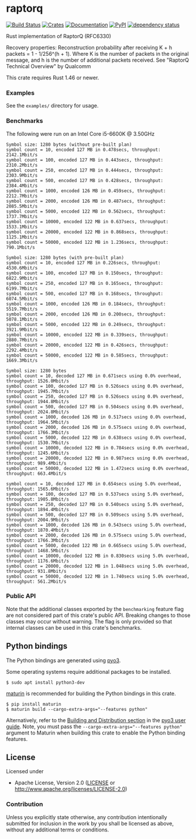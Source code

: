 # raptorq
[![Build Status](https://travis-ci.com/cberner/raptorq.svg?branch=master)](https://travis-ci.com/cberner/raptorq)
[![Crates](https://img.shields.io/crates/v/raptorq.svg)](https://crates.io/crates/raptorq)
[![Documentation](https://docs.rs/raptorq/badge.svg)](https://docs.rs/raptorq)
[![PyPI](https://img.shields.io/pypi/v/raptorq.svg)](https://pypi.org/project/raptorq/)
[![dependency status](https://deps.rs/repo/github/cberner/raptorq/status.svg)](https://deps.rs/repo/github/cberner/raptorq)

Rust implementation of RaptorQ (RFC6330)

Recovery properties:
Reconstruction probability after receiving K + h packets = 1 - 1/256^(h + 1). Where K is the number of packets in the
original message, and h is the number of additional packets received.
See "RaptorQ Technical Overview" by Qualcomm

This crate requires Rust 1.46 or newer.

### Examples
See the `examples/` directory for usage.

### Benchmarks

The following were run on an Intel Core i5-6600K @ 3.50GHz

```
Symbol size: 1280 bytes (without pre-built plan)
symbol count = 10, encoded 127 MB in 0.478secs, throughput: 2142.1Mbit/s
symbol count = 100, encoded 127 MB in 0.443secs, throughput: 2310.2Mbit/s
symbol count = 250, encoded 127 MB in 0.444secs, throughput: 2303.9Mbit/s
symbol count = 500, encoded 127 MB in 0.428secs, throughput: 2384.4Mbit/s
symbol count = 1000, encoded 126 MB in 0.459secs, throughput: 2212.7Mbit/s
symbol count = 2000, encoded 126 MB in 0.487secs, throughput: 2085.5Mbit/s
symbol count = 5000, encoded 122 MB in 0.562secs, throughput: 1737.7Mbit/s
symbol count = 10000, encoded 122 MB in 0.637secs, throughput: 1533.1Mbit/s
symbol count = 20000, encoded 122 MB in 0.868secs, throughput: 1125.1Mbit/s
symbol count = 50000, encoded 122 MB in 1.236secs, throughput: 790.1Mbit/s

Symbol size: 1280 bytes (with pre-built plan)
symbol count = 10, encoded 127 MB in 0.226secs, throughput: 4530.6Mbit/s
symbol count = 100, encoded 127 MB in 0.150secs, throughput: 6822.9Mbit/s
symbol count = 250, encoded 127 MB in 0.165secs, throughput: 6199.7Mbit/s
symbol count = 500, encoded 127 MB in 0.168secs, throughput: 6074.5Mbit/s
symbol count = 1000, encoded 126 MB in 0.184secs, throughput: 5519.7Mbit/s
symbol count = 2000, encoded 126 MB in 0.200secs, throughput: 5078.1Mbit/s
symbol count = 5000, encoded 122 MB in 0.249secs, throughput: 3921.9Mbit/s
symbol count = 10000, encoded 122 MB in 0.339secs, throughput: 2880.7Mbit/s
symbol count = 20000, encoded 122 MB in 0.426secs, throughput: 2292.4Mbit/s
symbol count = 50000, encoded 122 MB in 0.585secs, throughput: 1669.3Mbit/s

Symbol size: 1280 bytes
symbol count = 10, decoded 127 MB in 0.671secs using 0.0% overhead, throughput: 1526.0Mbit/s
symbol count = 100, decoded 127 MB in 0.526secs using 0.0% overhead, throughput: 1945.7Mbit/s
symbol count = 250, decoded 127 MB in 0.526secs using 0.0% overhead, throughput: 1944.8Mbit/s
symbol count = 500, decoded 127 MB in 0.504secs using 0.0% overhead, throughput: 2024.8Mbit/s
symbol count = 1000, decoded 126 MB in 0.517secs using 0.0% overhead, throughput: 1964.5Mbit/s
symbol count = 2000, decoded 126 MB in 0.575secs using 0.0% overhead, throughput: 1766.3Mbit/s
symbol count = 5000, decoded 122 MB in 0.638secs using 0.0% overhead, throughput: 1530.7Mbit/s
symbol count = 10000, decoded 122 MB in 0.784secs using 0.0% overhead, throughput: 1245.6Mbit/s
symbol count = 20000, decoded 122 MB in 0.987secs using 0.0% overhead, throughput: 989.4Mbit/s
symbol count = 50000, decoded 122 MB in 1.472secs using 0.0% overhead, throughput: 663.4Mbit/s

symbol count = 10, decoded 127 MB in 0.654secs using 5.0% overhead, throughput: 1565.6Mbit/s
symbol count = 100, decoded 127 MB in 0.537secs using 5.0% overhead, throughput: 1905.8Mbit/s
symbol count = 250, decoded 127 MB in 0.540secs using 5.0% overhead, throughput: 1894.4Mbit/s
symbol count = 500, decoded 127 MB in 0.509secs using 5.0% overhead, throughput: 2004.9Mbit/s
symbol count = 1000, decoded 126 MB in 0.543secs using 5.0% overhead, throughput: 1870.4Mbit/s
symbol count = 2000, decoded 126 MB in 0.575secs using 5.0% overhead, throughput: 1766.3Mbit/s
symbol count = 5000, decoded 122 MB in 0.665secs using 5.0% overhead, throughput: 1468.5Mbit/s
symbol count = 10000, decoded 122 MB in 0.830secs using 5.0% overhead, throughput: 1176.6Mbit/s
symbol count = 20000, decoded 122 MB in 1.048secs using 5.0% overhead, throughput: 931.8Mbit/s
symbol count = 50000, decoded 122 MB in 1.740secs using 5.0% overhead, throughput: 561.2Mbit/s
```

### Public API
Note that the additional classes exported by the `benchmarking` feature flag are not considered part of this
crate's public API. Breaking changes to those classes may occur without warning. The flag is only provided
so that internal classes can be used in this crate's benchmarks.

## Python bindings

The Python bindings are generated using [pyo3](https://github.com/PyO3/pyo3). 

Some operating systems require additional packages to be installed.
```
$ sudo apt install python3-dev
```

[maturin](https://github.com/PyO3/maturin) is recommended for building the Python bindings in this crate.
```
$ pip install maturin
$ maturin build --cargo-extra-args="--features python"
```

Alternatively, refer to the [Building and Distribution section](https://pyo3.rs/v0.8.5/building_and_distribution.html) in the [pyo3 user guide](https://pyo3.rs/v0.8.5/).
Note, you must pass the `--cargo-extra-args="--features python"` argument to Maturin when building this crate
to enable the Python binding features.

## License

Licensed under

 * Apache License, Version 2.0 ([LICENSE](LICENSE) or http://www.apache.org/licenses/LICENSE-2.0)

### Contribution

Unless you explicitly state otherwise, any contribution intentionally submitted
for inclusion in the work by you shall be licensed as above, without any
additional terms or conditions.
